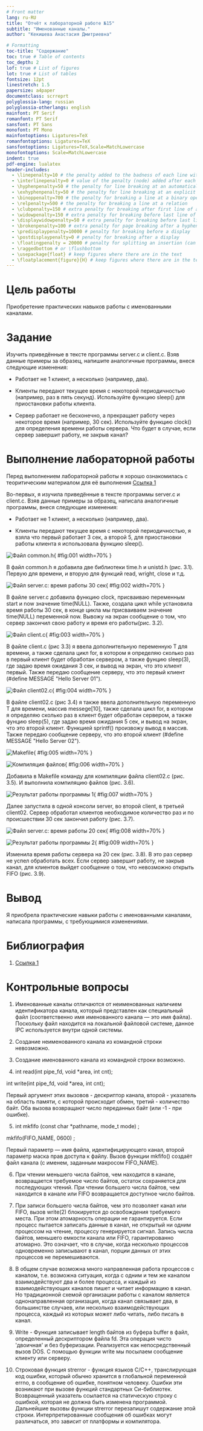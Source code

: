 ```yaml
---
# Front matter
lang: ru-RU
title: "Отчёт к лабораторной работе №15"
subtitle: "Именованные каналы." 
author: "Кекишева Анастасия Дмитриевна"

# Formatting
toc-title: "Содержание"
toc: true # Table of contents
toc_depth: 2
lof: true # List of figures
lot: true # List of tables
fontsize: 12pt
linestretch: 1.5
papersize: a4paper
documentclass: scrreprt
polyglossia-lang: russian
polyglossia-otherlangs: english
mainfont: PT Serif
romanfont: PT Serif
sansfont: PT Sans
monofont: PT Mono
mainfontoptions: Ligatures=TeX
romanfontoptions: Ligatures=TeX
sansfontoptions: Ligatures=TeX,Scale=MatchLowercase
monofontoptions: Scale=MatchLowercase
indent: true
pdf-engine: lualatex
header-includes:
  - \linepenalty=10 # the penalty added to the badness of each line within a paragraph (no associated penalty node) Increasing the value makes tex try to have fewer lines in the paragraph.
  - \interlinepenalty=0 # value of the penalty (node) added after each line of a paragraph.
  - \hyphenpenalty=50 # the penalty for line breaking at an automatically inserted hyphen
  - \exhyphenpenalty=50 # the penalty for line breaking at an explicit hyphen
  - \binoppenalty=700 # the penalty for breaking a line at a binary operator
  - \relpenalty=500 # the penalty for breaking a line at a relation
  - \clubpenalty=150 # extra penalty for breaking after first line of a paragraph
  - \widowpenalty=150 # extra penalty for breaking before last line of a paragraph
  - \displaywidowpenalty=50 # extra penalty for breaking before last line before a display math
  - \brokenpenalty=100 # extra penalty for page breaking after a hyphenated line
  - \predisplaypenalty=10000 # penalty for breaking before a display
  - \postdisplaypenalty=0 # penalty for breaking after a display
  - \floatingpenalty = 20000 # penalty for splitting an insertion (can only be split footnote in standard LaTeX)
  - \raggedbottom # or \flushbottom
  - \usepackage{float} # keep figures where there are in the text
  - \floatplacement{figure}{H} # keep figures where there are in the text
---
```


# Цель работы

Приобретение практических навыков работы с именованными каналами.

# Задание

Изучить приведённые в тексте программы server.c и client.c. Взяв данные примеры за образец, напишите аналогичные программы, внеся следующие изменения:

- Работает не 1 клиент, а несколько (например, два).

- Клиенты передают текущее время с некоторой периодичностью (например, раз в пять секунд). Используйте функцию sleep() для приостановки работы клиента.

- Сервер работает не бесконечно, а прекращает работу через некоторое время (например, 30 сек). Используйте функцию clock() для определения времени работы сервера. Что будет в случае, если сервер завершит работу, не закрыв канал?

# Выполнение лабораторной работы
Перед выполнением лабораторной работы я хорошо ознакомилась с теоритическим материалом для её выполнения [Ссылка 1](https://esystem.rudn.ru/mod/resource/view.php?id=719031)


Во-первых, я изучила приведённые в тексте программы server.c и client.c. Взяв данные примеры за образец, написала аналогичные программы, внеся следующие изменения:

- Работает не 1 клиент, а несколько (например, два).

- Клиенты передают текущее время с некоторой периодичностью, я взяла что первый работает 3 сек, а второй 5, для приостановки работы клиента я использовала функцию sleep().


![Файл common.h](image/03.jpg){ #fig:001 width=70% }

В файл common.h я добавила две библиотеки time.h и unistd.h (рис. 3.1). Первую для времени, и вторую для функций read, wright, close и т.д.

![Файл server.c: время работы 30 сек](image/12.jpg){ #fig:002 width=70% }

В файле server.c добавила функцию clock, присваиваю переменным start и now значение time(NULL). Также, создала цикл while установила время работы 30 сек, в конце цикла мы присваиваем значение time(NULL) переменной now.
Вывожу на экран сообщение о том, что сервер закончил свою работу и время его работы(рис. 3.2).

![Файл client.c](image/05.jpg){ #fig:003 width=70% } 

В файле client.c (рис 3.3)  я ввела дополнительную переменную T для времени, а также сделала цикл for, в котором я определяю сколько раз в первый клиент будет обработан сервером, а также фунцию sleep(3), где задаю время ожидания 3 сек, и вывод на экран, что это клиент первый. Также передаю сообщение серверу, что это первый клиент (#define MESSAGE "Hello Server 01").

![Файл client02.c](image/06.jpg){ #fig:004 width=70% } 

В файле client02.c (рис 3.4) я также ввела дополнительную переменную T для времени, массив messege[10], также сделала цикл for, в котором я определяю сколько раз в клиент будет обработан сервером, а также фунцию sleep(5), где задаю время ожидания 5 сек, и вывод на экран, что это второй клиент. Функцией sprintf() произвожу вывод в массив. Также передаю сообщение серверу, что это второй клиент (#define MESSAGE "Hello Server 02"). 

![Makefile](image/07.jpg){ #fig:005 width=70% } 

![Компиляция файлов](image/13.jpg){ #fig:006 width=70% } 

Добавила в Makefile команду для компиляции файла client02.c (рис. 3.5). И выполнила компиляцию файлов (рис. 3.6).

![Результат работы программы 1](image/11.jpg){ #fig:007 width=70% } 

Далее запустила в одной консоли server, во второй client, в третьей client02. Сервер обработал клиентов необходимое количество раз и по происшествии 30 сек закончил работу (рис. 3.7).

![Файл server.c: время работы 20 сек](image/09.jpg){ #fig:008 width=70% } 

![Результат работы программы 2](image/10.jpg){ #fig:009 width=70% } 

Изменила время работы сервера на 20 сек (рис. 3.8). В это  раз сервер не успел обработать всех. Если сервер завершит работу, не закрыв канал, для клиентов выйдет сообщение о том, что невозможно открыть FIFO (рис. 3.9). 


# Вывод

Я приобрела практические навыки работы с именованными каналами, написала программы, с требующимися изменениями.


# Библиография
1. [Ссылка 1](https://esystem.rudn.ru/mod/resource/view.php?id=719031)

# Контрольные вопросы

1. Именованные каналы отличаются от неименованных наличием идентификатора канала, который представлен как специальный файл (соответственно имя именованного канала — это имя файла). Поскольку файл находится на локальной файловой системе, данное IPC используется внутри одной системы.

2. Создание неименованного канала из командной строки невозможно.

3. Создание именованного канала из командной строки возможно.

4. int read(int pipe_fd, void *area, int cnt);

int write(int pipe_fd, void *area, int cnt);

Первый аргумент этих вызовов - дескриптор канала, второй - указатель на область памяти, с которой происходит обмен, третий - количество байт. Оба вызова возвращают число переданных байт (или -1 - при ошибке).

5. int mkfifo (const char *pathname, mode_t mode) ;

mkfifo(FIFO_NAME, 0600) ;

Первый параметр — имя файла, идентифицирующего канал, второй параметр маска прав доступа к файлу. Вызов функции mkfifo() создаёт файл канала (с именем, заданным макросом FIFO_NAME).

6. При чтении меньшего числа байтов, чем находится в канале, возвращается требуемое число байтов, остаток сохраняется для последующих чтений. При чтении большего числа байтов, чем находится в канале или FIFO возвращается доступное число байтов.

7. При записи большего числа байтов, чем это позволяет канал или FIFO, вызов write(2) блокируется до освобождения требуемого места. При этом атомарность операции не гарантируется. Если процесс пытается записать данные в канал, не открытый ни одним процессом на чтение, процессу генерируется сигнал. Запись числа байтов, меньшего емкости канала или FIFO, гарантированно атомарно. Это означает, что в случае, когда несколько процессов одновременно записывают в канал, порции данных от этих процессов не перемешиваются.

8. В общем случае возможна много направленная работа процессов с каналом, т.е. возможна ситуация, когда с одним и тем же каналом взаимодействуют два и более процесса, и каждый из взаимодействующих каналов пишет и читает информацию в канал. Но традиционной схемой организации работы с каналом является однонаправленная организация, когда канал связывает два, в большинстве случаев, или несколько взаимодействующих процесса, каждый из которых может либо читать, либо писать в канал.

9. Write - Функция записывает length байтов из буфера buffer в файл, определенный дескриптором файла fd. Эта операция чисто 'двоичная' и без буферизации. Реализуется как непосредственный вызов DOS. С помощью функции write мы посылаем сообщение клиенту или серверу.

10. Строковая функция strerror - функция языков C/C++, транслирующая код ошибки, который обычно хранится в глобальной переменной errno, в сообщение об ошибке, понятном человеку. Ошибки эти возникают при вызове функций стандартных Си-библиотек. Возвращенный указатель ссылается на статическую строку с ошибкой, которая не должна быть изменена программой. Дальнейшие вызовы функции strerror перезапишут содержание этой строки. Интерпретированные сообщения об ошибках могут различаться, это зависит от платформы и компилятора.


